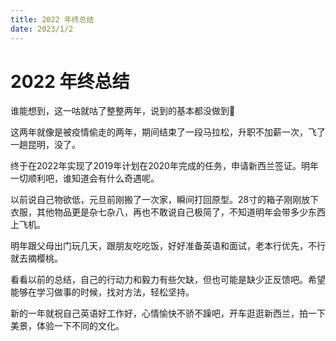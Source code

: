 ```yaml
---
title: 2022 年终总结
date: 2023/1/2
---
```


# 2022 年终总结

谁能想到，这一咕就咕了整整两年，说到的基本都没做到🐶

<!--more-->

这两年就像是被疫情偷走的两年，期间结束了一段马拉松，升职不加薪一次，飞了一趟昆明，没了。

终于在2022年实现了2019年计划在2020年完成的任务，申请新西兰签证。明年一切顺利吧，谁知道会有什么奇遇呢。

以前说自己物欲低，元旦前刚搬了一次家，瞬间打回原型。28寸的箱子刚刚放下衣服，其他物品更是杂七杂八，再也不敢说自己极简了，不知道明年会带多少东西上飞机。

明年跟父母出门玩几天，跟朋友吃吃饭，好好准备英语和面试，老本行优先，不行就去摘樱桃。

看看以前的总结，自己的行动力和毅力有些欠缺，但也可能是缺少正反馈吧。希望能够在学习做事的时候，找对方法，轻松坚持。

新的一年就祝自己英语好工作好，心情愉快不骄不躁吧，开车逛逛新西兰，拍一下美景，体验一下不同的文化。